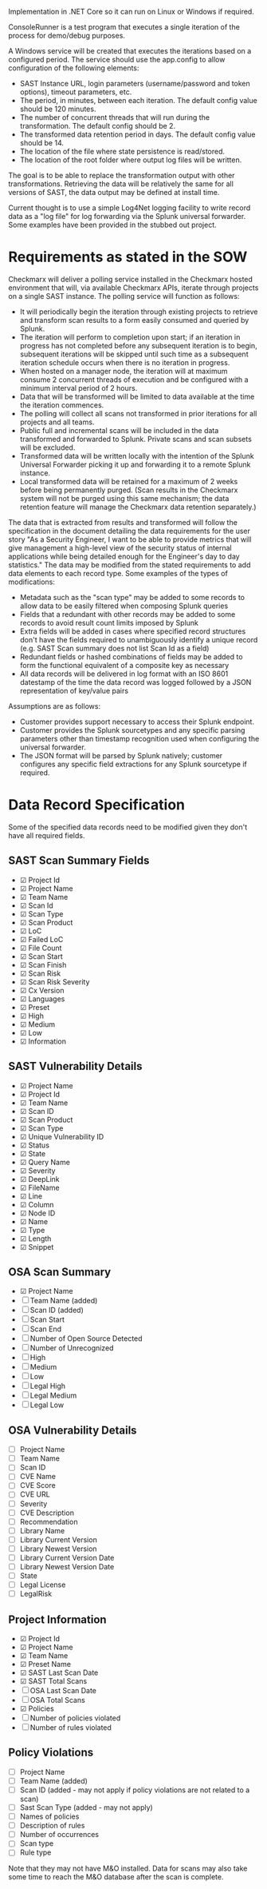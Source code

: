 Implementation in .NET Core so it can run on Linux or Windows if required.

ConsoleRunner is a test program that executes a single iteration of the process for demo/debug purposes.

A Windows service will be created that executes the iterations based on a configured period.  The service should use the app.config
to allow configuration of the following elements:
* SAST Instance URL, login parameters (username/password and token options), timeout parameters, etc.
* The period, in minutes, between each iteration.  The default config value should be 120 minutes.
* The number of concurrent threads that will run during the transformation.  The default config should be 2.
* The transformed data retention period in days.  The default config value should be 14.
* The location of the file where state persistence is read/stored.
* The location of the root folder where output log files will be written.

The goal is to be able to replace the transformation output with other transformations.  Retrieving the data will be
relatively the same for all versions of SAST, the data output may be defined at install time.

Current thought is to use a simple Log4Net logging facility to write record data as a "log file" for log forwarding via 
the Splunk universal forwarder.  Some examples have been provided in the stubbed out project.


# Requirements as stated in the SOW

Checkmarx will deliver a polling service installed in the Checkmarx hosted environment that will, via available Checkmarx APIs, 
iterate through projects on a single SAST instance.  The polling service will function as follows:
* It will periodically begin the iteration through existing projects to retrieve and transform scan results to a form easily consumed and queried by Splunk.
* The iteration will perform to completion upon start; if an iteration in progress has not completed before any subsequent iteration is to begin, subsequent iterations will be skipped until such time as a subsequent iteration schedule occurs when there is no iteration in progress.
* When hosted on a manager node, the iteration will at maximum consume 2 concurrent threads of execution and be configured with a minimum interval period of 2 hours.
* Data that will be transformed will be limited to data available at the time the iteration commences.
* The polling will collect all scans not transformed in prior iterations for all projects and all teams. 
* Public full and incremental scans will be included in the data transformed and forwarded to Splunk.  Private scans and scan subsets will be excluded.
* Transformed data will be written locally with the intention of the Splunk Universal Forwarder picking it up and forwarding it to a remote Splunk instance.
* Local transformed data will be retained for a maximum of 2 weeks before being permanently purged.  (Scan results in the Checkmarx system will not be purged using this same mechanism; the data retention feature will manage the Checkmarx data retention separately.)

The data that is extracted from results and transformed will follow the specification in the document detailing the data requirements for the user story "As a Security Engineer, I want to be able to provide metrics that will give management a high-level view of the security status of internal applications while being detailed enough for the Engineer's day to day statistics."  The data may be modified from the stated requirements to add data elements to each record type.  Some examples of the types of modifications:
* Metadata such as the "scan type" may be added to some records to allow data to be easily filtered when composing Splunk queries
* Fields that a redundant with other records may be added to some records to avoid result count limits imposed by Splunk
* Extra fields will be added in cases where specified record structures don't have the fields required to unambiguously identify a unique record (e.g. SAST Scan summary does not list Scan Id as a field)
* Redundant fields or hashed combinations of fields may be added to form the functional equivalent of a composite key as necessary
* All data records will be delivered in log format with an ISO 8601 datestamp of the time the data record was logged followed by a JSON representation of key/value pairs

Assumptions are as follows:
* Customer provides support necessary to access their Splunk endpoint.
* Customer provides the Splunk sourcetypes and any specific parsing parameters other than timestamp recognition used when configuring the universal forwarder.
* The JSON format will be parsed by Splunk natively; customer configures any specific field extractions for any Splunk sourcetype if required.



# Data Record Specification

Some of the specified data records need to be modified given they don't have all required fields.

## SAST Scan Summary Fields

* &#9745; Project Id
* &#9745; Project Name
* &#9745; Team Name
* &#9745; Scan Id
* &#9745; Scan Type
* &#9745; Scan Product
* &#9745; LoC
* &#9745; Failed LoC
* &#9745; File Count
* &#9745; Scan Start
* &#9745; Scan Finish
* &#9745; Scan Risk
* &#9745; Scan Risk Severity
* &#9745; Cx Version
* &#9745; Languages
* &#9745; Preset
* &#9745; High
* &#9745; Medium
* &#9745; Low
* &#9745; Information

## SAST Vulnerability Details

* &#9745; Project Name
* &#9745; Project Id
* &#9745; Team Name
* &#9745; Scan ID
* &#9745; Scan Product
* &#9745; Scan Type
* &#9745; Unique Vulnerability ID
* &#9745; Status
* &#9745; State
* &#9745; Query Name
* &#9745; Severity
* &#9745; DeepLink
* &#9745; FileName
* &#9745; Line
* &#9745; Column
* &#9745; Node ID
* &#9745; Name
* &#9745; Type
* &#9745; Length
* &#9745; Snippet

## OSA Scan Summary

* &#9745; Project Name
* &#9744; Team Name (added)
* &#9744; Scan ID (added)
* &#9744; Scan Start
* &#9744; Scan End
* &#9744; Number of Open Source Detected
* &#9744; Number of Unrecognized
* &#9744; High
* &#9744; Medium
* &#9744; Low
* &#9744; Legal High
* &#9744; Legal Medium
* &#9744; Legal Low


## OSA Vulnerability Details

* &#9744; Project Name
* &#9744; Team Name
* &#9744; Scan ID 
* &#9744; CVE Name 
* &#9744; CVE Score 
* &#9744; CVE URL 
* &#9744; Severity 
* &#9744; CVE Description 
* &#9744; Recommendation 
* &#9744; Library Name 
* &#9744; Library Current Version 
* &#9744; Library Newest Version 
* &#9744; Library Current Version Date 
* &#9744; Library Newest Version Date 
* &#9744; State 
* &#9744; Legal License 
* &#9744; LegalRisk

## Project Information

* &#9745; Project Id
* &#9745; Project Name 
* &#9745; Team Name 
* &#9745; Preset Name 
* &#9745; SAST Last Scan Date
* &#9745; SAST Total Scans
* &#9744; OSA Last Scan Date
* &#9744; OSA Total Scans 
* &#9745; Policies
* &#9744; Number of policies violated 
* &#9744; Number of rules violated 

## Policy Violations

* &#9744; Project Name
* &#9744; Team Name (added)
* &#9744; Scan ID (added - may not apply if policy violations are not related to a scan)
* &#9744; Sast Scan Type (added - may not apply)
* &#9744; Names of policies 
* &#9744; Description of rules 
* &#9744; Number of occurrences 
* &#9744; Scan type 
* &#9744; Rule type

Note that they may not have M&O installed.  Data for scans may also take some time to reach the M&O database after the scan is complete.


